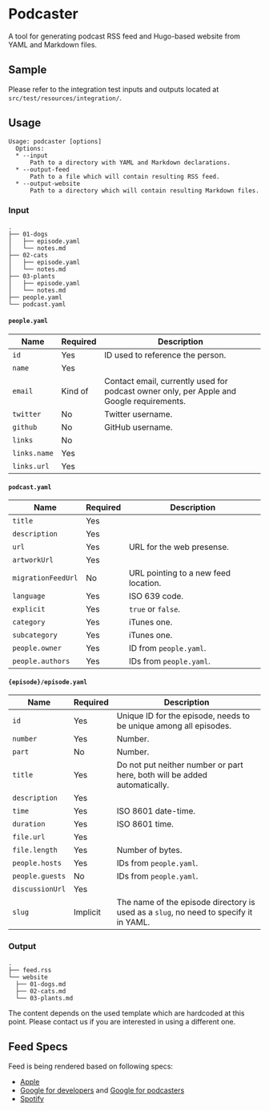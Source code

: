 # Podcaster

A tool for generating podcast RSS feed and Hugo-based website
from YAML and Markdown files.

## Sample

Please refer to the integration test inputs and outputs located
at `src/test/resources/integration/`.

## Usage

```
Usage: podcaster [options]
  Options:
  * --input
      Path to a directory with YAML and Markdown declarations.
  * --output-feed
      Path to a file which will contain resulting RSS feed.
  * --output-website
      Path to a directory which will contain resulting Markdown files.
```

### Input

```
.
├── 01-dogs
│   ├── episode.yaml
│   └── notes.md
├── 02-cats
│   ├── episode.yaml
│   └── notes.md
├── 03-plants
│   ├── episode.yaml
│   └── notes.md
├── people.yaml
└── podcast.yaml
```

#### `people.yaml`

Name         | Required | Description
-------------|----------|------------
`id`         | Yes      | ID used to reference the person.
`name`       | Yes      |
`email`      | Kind of  | Contact email, currently used for podcast owner only, per Apple and Google requirements.
`twitter`    | No       | Twitter username.
`github`     | No       | GitHub username.
`links`      | No       |
`links.name` | Yes      |
`links.url`  | Yes      |

#### `podcast.yaml`

Name              | Required | Description
------------------|----------|------------
`title`           | Yes      |
`description`     | Yes      |
`url`             | Yes      | URL for the web presense.
`artworkUrl`      | Yes      |
`migrationFeedUrl`| No       | URL pointing to a new feed location.
`language`        | Yes      | ISO 639 code.
`explicit`        | Yes      | `true` or `false`.
`category`        | Yes      | iTunes one.
`subcategory`     | Yes      | iTunes one.
`people.owner`    | Yes      | ID from `people.yaml`.
`people.authors`  | Yes      | IDs from `people.yaml`.

#### `{episode}/episode.yaml`

Name             | Required | Description
-----------------|----------|-----------
`id`             | Yes      | Unique ID for the episode, needs to be unique among all episodes.
`number`         | Yes      | Number.
`part`           | No       | Number.
`title`          | Yes      | Do not put neither number or part here, both will be added automatically.
`description`    | Yes      |
`time`           | Yes      | ISO 8601 date-time.
`duration`       | Yes      | ISO 8601 time.
`file.url`       | Yes      |
`file.length`    | Yes      | Number of bytes.
`people.hosts`   | Yes      | IDs from `people.yaml`.
`people.guests`  | No       | IDs from `people.yaml`.
`discussionUrl`  | Yes      |
`slug`           | Implicit | The name of the episode directory is used as a `slug`, no need to specify it in YAML.

### Output

```
.
├── feed.rss
└── website
  ├── 01-dogs.md
  ├── 02-cats.md
  └── 03-plants.md
```

The content depends on the used template which are hardcoded at this point.
Please contact us if you are interested in using a different one.

## Feed Specs

Feed is being rendered based on following specs:

* [Apple](https://help.apple.com/itc/podcasts_connect/#/itcb54353390)
* [Google for developers](https://developers.google.com/actions/content-actions/podcasts) and
  [Google for podcasters](https://support.google.com/googleplay/podcasts/answer/6260341)
* [Spotify](https://podcasters.spotify.com/terms/Spotify_Podcast_Delivery_Specification_v1.5.pdf)
